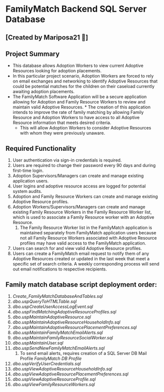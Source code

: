 # FamilyMatch Backend SQL Server Database 
## [Created by Mariposa21 :butterfly:]
## Project Summary	
* This database allows Adoption Workers to view current Adoptive Resources looking for adoption placements.
* In this particular project scenario, Adoption Workers are forced to rely on email exchanges and networking to identify Adoptive Resources that could be potential matches for the children on their caseload currently awaiting adoption placements.
* The FamilyMatch Software Application will be a secure application allowing for Adoption and Family Resource Workers to review and maintain valid Adoptive Resources. * The creation of this application intends to improve the rate of family matching by allowing Family Resource and Adoption Workers to have access to all Adoptive Resource information that meets desired criteria. 
	* This will allow Adoption Workers to consider Adoptive Resources with whom they were previously unaware.

## Required Functionality
1.  User authentication via sign-in credentials is required. 
1.  Users are required to change their password every 90 days and during first-time login. 
1.  Adoption Supervisors/Managers can create and manage existing application users.  
1.  User logins and adoptive resource access are logged for potential system audits. 
1.  Adoption and Family Resource Workers can create and manage existing Adoptive Resource profiles. 
1.  Adoption Workers/Supervisors/Managers can create and manage existing Family Resource Workers in the Family Resource Worker list, which is used to associate a Family Resource worker with an Adoptive Resource. 
	1.  The Family Resource Worker list in the FamilyMatch application is maintained separately from FamilyMatch application users because not all Family Resource Workers associated with Adoptive Resource profiles may have valid access to the FamilyMatch application. 
1.  Users can search for and view valid Adoptive Resource profiles. 
1.  Users can create a FamilyMatch email request to notify them of any Adoptive Resources created or updated in the last week that meet a specific set of search criteria. A weekly corresponding process will send out email notifications to respective recipients.  

## Family match database script deployment order: 
1. *Create_FamilyMatchDatabaseAndTables.sql*
1. *dbo.uspQueryToHTMLTable.sql*
1. *dbo.uspCreateUserAccessLogEvent.sql*
1. *dbo.uspFindMatchingAdoptiveResourceProfiles.sql*
1. *dbo.uspMaintainAdoptiveResource.sql*
1. *dbo.uspMaintainAdoptiveResourceHouseholdInfo.sql*
1. *dbo.uspMaintainAdoptiveResourcePlacementPreferences.sql*
1. *dbo.uspMaintainFamilyMatchEmailAlerts.sql*
1. *dbo.uspMaintainFamilyResourceSocialWorker.sql*
1. *dbo.uspMaintainUser.sql*
1. *dbo.uspSendNewFamilyMatchEmailAlerts.sql*
	1. To send email alerts, requires creation of a SQL Server DB Mail Profile *FamilyMatch DB Profile*
1. *dbo.uspVerifyUserCredentials.sql*
1. *dbo.uspViewAdoptiveResourceHouseholdInfo.sql*
1. *dbo.uspViewAdoptiveResourcePlacementPreferences.sql*
1. *dbo.uspViewAdoptiveResourceProfile.sql*
1. *dbo.uspViewFamilyResourceWorkers.sql*

 

